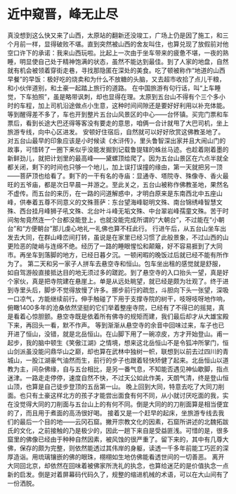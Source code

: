 # 近中窥晋，峰无止尽

真没想到这么快又来了山西，太原站的翻新还没竣工，广场上仍是因了施工，和三个月前一样，显得破败不堪。直到突然被山西的舍友叫住，也算兑现了放假前对他空口许下的承诺：我来山西玩啦。比起上一次由于坐车带来的疲惫不堪，一夜的熟睡，明显使自己处于精神饱满的状态，虽然不能达到最佳。到了人家的地盘，自然就有机会被领着穿街走巷，寻找那隐匿在深处的美食。吃了顿被称作“地道的山西早餐”的早饭：极好吃的烧卖和为什么不放糖的头脑，又去超市收拾了点儿干粮，和小伙伴道别，和土豪一起踏上旅行的道路。
在中国旅游有句行话，叫“上车睡觉，下车拍照”，虽是略带讽刺，却也显得在理。太原到五台山不得有个三个多小时的车程，加上司机沿途做点小生意，这种时间间隙还是要好好利用以补充体能。等到醒得差不多了，车也开到整片五台山风景区的中心——台怀镇。买完门票和车票后，看到长途大巴还得等客没有要走的意思，咱俩一合计就甩了大巴司机，坐上旅游专线，向中心区进发。
安顿好住宿后，自然就可以好好欣赏这佛教圣地了。对五台山最早的印象应该是小时候读《水浒传》，里头鲁智深出家并且大闹山门的故事，可惜转了一圈下来似乎没能发掘到记载鲁提辖的蛛丝马迹。也趁着刚着墨的新鲜劲儿，就把计划里的最高峰——黛螺顶给爬了。因为五台山景区在六点半就全都关闭，剩下的时间也只够一个地儿，加上误打误撞的缘由，第一天就把另一顶——菩萨顶也给看了。剩下的一干有名的寺庙：显通寺、塔院寺、殊像寺、香火最旺的五爷庙，都是次日早晨一并游之。至此关之，五台山被称作佛教圣地，果然名不虚传。而五台的来历，在一路的问道解惑中，才明白原来是东南西北中五座山峰，供奉着五尊不同意义的文殊菩萨：东台望海峰聪明文殊、南台锦绣峰智慧文殊、西台挂月峰狮子吼文殊、北台叶斗峰无垢文殊、中台翠岩峰孺童文殊。苦于时间匆匆竟然连一个台都没能登上，也就没能完成所谓的“大朝台”，不过能在“小朝台”和“方便朝台”那儿虔心地礼一礼佛也算不枉此行。
行进午后，从五台山坐车出发去大同，在群山峰峦间打转，虽说是在家里已经习惯了此般景象，不过山西的山更险恶的陡峭与连绵不绝。经历了一路的睡眼惺忪和颠簸，好不容易捱到了大同市。再坐车到落脚的地方，已经日暮夕沉。一顿闲暇的晚饭过后就已经不能有所作为了。
第二天和另一家子人拼车去悬空寺和恒山。包车坐出租的感觉就是舒服，如自驾游般直接抵达目的地无须过多的蹉跎。到了悬空寺的入口抬头一望，真是好个家伙，真是把寺院建在悬崖上。单是从远处眺望，就已经是颇为壮观了。终于进到寺里头后，脚步不觉得放慢了许多。挪步前行的疏忽，斗胆向下头一张望，深吸一口凉气，方能继续前行。伸手触碰了下用于支撑寺院的树干，吱呀吱呀地作响，俯瞰1400多年的沧桑依然坚挺的它们举着整座寺院，已经有了不得已的摇晃，真是看着心惊胆颤。悬空寺既是依着所有佛寺的规矩而建，我们最后却才从大雄宝殿下来，再回头一看，默不作声。
等到渐渐从悬空寺的余音中回味过来，车子也已开进了恒山，没错，就是北岳恒山。在山脚下用了一碗凉皮，方才开始登山。甫一起步，我的脑中顿生《笑傲江湖》之情境，想来这北岳恒山不是令狐冲所掌门，恒山剑派虽没能问鼎华山之巅，却也算在武林中独树一帜，联想到以前去过四川的青城山，一股江湖豪气油然而生，前行的步子也跟着轻快矫健了起来。北岳恒山以道教为主，间杂佛缘，自与五台相比，是另一番气息，不知能否遇见神仙歇脚，指点迷津。一路走走停停，速度自然不快，不过天公如此作美，天朗气清，终是登山恒山顶，也算是自己徒步登顶的五岳第一山。
晚上回到大同，特意去吃了大同刀削面。也只有土豪这样北方的孩子才能尝出面食有何不同，从小就讨厌吃面的我，实在没觉得大同的刀削面与五台山上的有何不同。倒是大同的的刀削面算是相当便宜的了，而且用于煮面的高汤很好喝。
接着又是一个赶早的起床，坐旅游专线去我们的最后一个目的地——云冈石窟。撇开宗教文化的因素，石窟所讲述的北魏拓跋氏的文化，之前接触的乃是极少的，因此一趟下来自是受益匪浅。可惜的是，很多窟里的佛像已经由于种种自然因素，被风蚀的很严重了。留下来的，其中有几尊大佛，保存的颇为完整，则依然能透过其伟岸的身躯，读透一千多年前能工巧匠的深厚造诣。用琉璃镶嵌的佛的眼珠，栩栩如生地仿佛能看透世间的一切善恶。
离开大同回北京，却依然在回味着被佛家所洗礼的执念，也算给迷茫的是价值执念一点新的启发。倒是对着屏幕码代码久了，规整的缩进机械的术语，可以在大山间有了一份洒脱。
